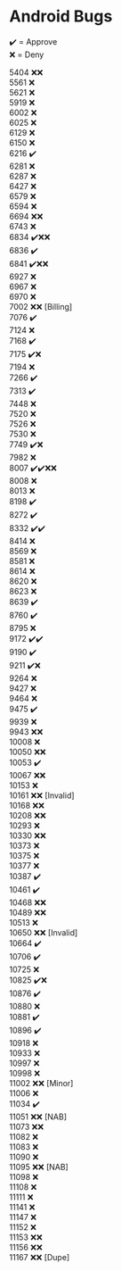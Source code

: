 # Android Bugs

✔️ = Approve  
❌ = Deny

5404 ❌❌  
5561 ❌  
5621 ❌  
5919 ❌  
6002 ❌  
6025 ❌  
6129 ❌  
6150 ❌  
6216 ✔️  
6281 ❌  
6287 ❌  
6427 ❌  
6579 ❌  
6594 ❌  
6694 ❌❌  
6743 ❌  
6834 ✔️❌❌  
6836 ✔️  
6841 ✔️❌❌  
6927 ❌  
6967 ❌  
6970 ❌  
7002 ❌❌ [Billing]  
7076 ✔️  
7124 ❌  
7168 ✔️  
7175 ✔️❌  
7194 ❌  
7266 ✔️  
7313 ✔️  
7448 ❌  
7520 ❌  
7526 ❌  
7530 ❌  
7749 ✔️❌  
7982 ❌  
8007 ✔️✔️❌❌  
8008 ❌  
8013 ❌  
8198 ✔️  
8272 ✔️  
8332 ✔️✔️  
8414 ❌  
8569 ❌  
8581 ❌  
8614 ❌  
8620 ❌  
8623 ❌  
8639 ✔️  
8760 ✔️  
8795 ❌  
9172 ✔️✔️  
9190 ✔️  
9211 ✔️❌  
9264 ❌  
9427 ❌  
9464 ❌  
9475 ✔️  
9939 ❌  
9943 ❌❌  
10008 ❌  
10050 ❌❌  
10053 ✔️  
10067 ❌❌  
10153 ❌  
10161 ❌❌ [Invalid]  
10168 ❌❌  
10208 ❌❌  
10293 ❌  
10330 ❌❌  
10373 ❌  
10375 ❌  
10377 ❌  
10387 ✔️  
10461 ✔️  
10468 ❌❌  
10489 ❌❌  
10513 ❌  
10650 ❌❌ [Invalid]  
10664 ✔️  
10706 ✔️  
10725 ❌  
10825 ✔️❌  
10876 ✔️  
10880 ❌  
10881 ✔️  
10896 ✔️  
10918 ❌  
10933 ❌  
10997 ❌  
10998 ❌  
11002 ❌❌ [Minor]  
11006 ❌  
11034 ✔️  
11051 ❌❌ [NAB]  
11073 ❌❌  
11082 ❌  
11083 ❌  
11090 ❌  
11095 ❌❌ [NAB]  
11098 ❌  
11108 ❌  
11111 ❌  
11141 ❌  
11147 ❌  
11152 ❌  
11153 ❌❌  
11156 ❌❌  
11167 ❌❌ [Dupe]
